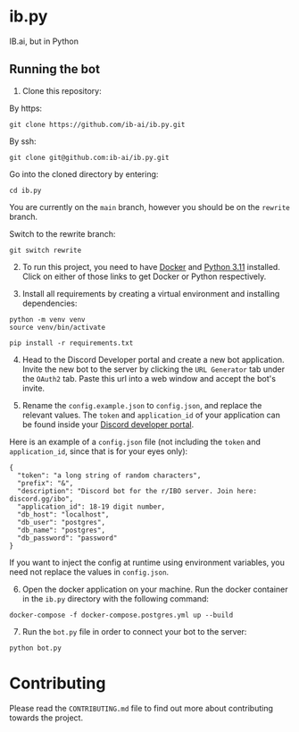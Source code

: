 # ib.py

IB.ai, but in Python

## Running the bot

1. Clone this repository:

By https:
```
git clone https://github.com/ib-ai/ib.py.git 
```

By ssh:
```
git clone git@github.com:ib-ai/ib.py.git
```

Go into the cloned directory by entering:
```
cd ib.py
```

You are currently on the `main` branch, however you should be on the `rewrite` branch.

Switch to the rewrite branch:
```
git switch rewrite
```

2. To run this project, you need to have [Docker](https://docs.docker.com/get-docker/) and [Python 3.11](https://www.python.org/downloads/) installed. Click on either of those links to get Docker or Python respectively.


3. Install all requirements by creating a virtual environment and installing dependencies:

```
python -m venv venv
source venv/bin/activate

pip install -r requirements.txt
```

4. Head to the Discord Developer portal and create a new bot application. Invite the new bot
to the server by clicking the `URL Generator` tab under the `OAuth2` tab. Paste this url into 
a web window and accept the bot's invite.


5. Rename the `config.example.json` to `config.json`, and replace the relevant values.
The `token` and `application_id` of your application can be found inside your [Discord developer portal](https://discord.com/app).

Here is an example of a `config.json` file (not including the `token` and `application_id`, since that is for your eyes only):

```
{
  "token": "a long string of random characters",
  "prefix": "&",
  "description": "Discord bot for the r/IBO server. Join here: discord.gg/ibo",
  "application_id": 18-19 digit number, 
  "db_host": "localhost",
  "db_user": "postgres",
  "db_name": "postgres",
  "db_password": "password"
}
```

If you want to inject the config at runtime using environment variables, you need not replace the values in `config.json`.

6. Open the docker application on your machine. Run the docker container in the `ib.py` directory with the following command:

```
docker-compose -f docker-compose.postgres.yml up --build
```


7. Run the `bot.py` file in order to connect your bot to the server:

```
python bot.py
```

# Contributing

Please read the `CONTRIBUTING.md` file to find out more about contributing towards the project.
